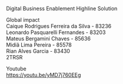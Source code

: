 Digital Business Enablement
Highline Solution

Global impact<br>
Caique Rodrigues Ferreira da Silva - 83236<br>
Leonardo Pasquarelli Fernandes - 83203<br>
Mateus Bergamini Chaves - 85636<br>
Midiã Lima Pereira - 85578<br>
Rian Alves Garcia - 83430<br>
2TRSR

Youtube<br>
https://youtu.be/yMD7j760EEg
